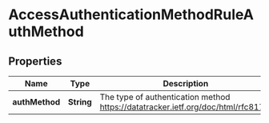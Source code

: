 

# AccessAuthenticationMethodRuleAuthMethod


## Properties

| Name | Type | Description | Notes |
|------------ | ------------- | ------------- | -------------|
|**authMethod** | **String** | The type of authentication method https://datatracker.ietf.org/doc/html/rfc8176. |  |



